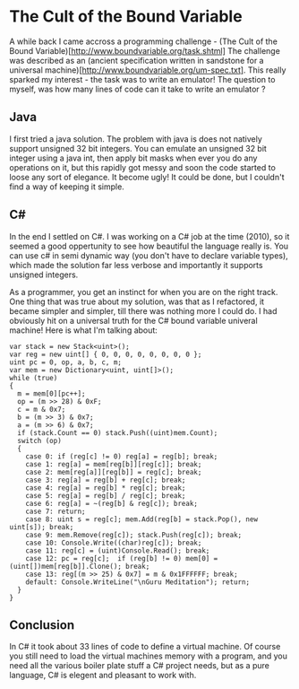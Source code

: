 # The Cult of the Bound Variable

A while back I came accross a programming challenge - (The Cult of the Bound Variable)[http://www.boundvariable.org/task.shtml]  The challenge was described as an (ancient specification written in sandstone for a universal machine)[http://www.boundvariable.org/um-spec.txt].  This really sparked my interest  - the task was to write an emulator!  The question to myself, was how many lines of code can it take to write an emulator ?

## Java
I first tried a java solution.  The problem with java is does not natively support unsigned 32 bit integers.  You can emulate an unsigned 32 bit integer using a java int, then apply bit masks when ever you do any operations on it, but this rapidly got messy and soon the code started to loose any sort of elegance.  It become ugly!  It could be done, but I couldn't find a way of keeping it simple.

## C#
In the end I settled on C#.  I was working on a C# job at the time (2010), so it seemed a good oppertunity to see how beautiful the language really is.  You can use c# in semi dynamic way (you don't have to declare variable types), which made the solution far less verbose and importantly it supports unsigned integers.

As a programmer, you get an instinct for when you are on the right track.  One thing that was true about my solution, was that as I refactored, it became simpler and simpler, till there was nothing more I could do.  I had obviously hit on a universal truth for the C# bound variable univeral machine!   Here is what I'm talking about:

    var stack = new Stack<uint>();
    var reg = new uint[] { 0, 0, 0, 0, 0, 0, 0, 0 };
    uint pc = 0, op, a, b, c, m;
    var mem = new Dictionary<uint, uint[]>();
    while (true)
    {
      m = mem[0][pc++];
      op = (m >> 28) & 0xF;
      c = m & 0x7;
      b = (m >> 3) & 0x7;
      a = (m >> 6) & 0x7;
      if (stack.Count == 0) stack.Push((uint)mem.Count);
      switch (op)
      {
        case 0: if (reg[c] != 0) reg[a] = reg[b]; break;
        case 1: reg[a] = mem[reg[b]][reg[c]]; break;
        case 2: mem[reg[a]][reg[b]] = reg[c]; break;
        case 3: reg[a] = reg[b] + reg[c]; break;
        case 4: reg[a] = reg[b] * reg[c]; break;
        case 5: reg[a] = reg[b] / reg[c]; break;
        case 6: reg[a] = ~(reg[b] & reg[c]); break;
        case 7: return;
        case 8: uint s = reg[c]; mem.Add(reg[b] = stack.Pop(), new uint[s]); break;
        case 9: mem.Remove(reg[c]); stack.Push(reg[c]); break;
        case 10: Console.Write((char)reg[c]); break;
        case 11: reg[c] = (uint)Console.Read(); break;
        case 12: pc = reg[c];  if (reg[b] != 0) mem[0] = (uint[])mem[reg[b]].Clone(); break;
        case 13: reg[(m >> 25) & 0x7] = m & 0x1FFFFFF; break;
        default: Console.WriteLine("\nGuru Meditation"); return;
      }
    }

## Conclusion

In C# it took about 33 lines of code to define a virtual machine.  Of course you still need to load the virtual machines memory with a program, and you need all the various boiler plate stuff a C# project needs, but as a pure language, C# is elegent and pleasant to work with.
